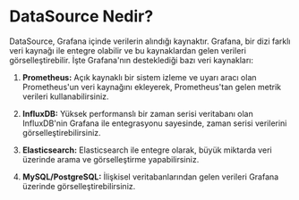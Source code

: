 # DataSource Nedir?

DataSource, Grafana içinde verilerin alındığı kaynaktır. Grafana, bir dizi farklı veri kaynağı ile entegre olabilir ve bu kaynaklardan gelen verileri görselleştirebilir. İşte Grafana'nın desteklediği bazı veri kaynakları:

1. **Prometheus:** Açık kaynaklı bir sistem izleme ve uyarı aracı olan Prometheus'un veri kaynağını ekleyerek, Prometheus'tan gelen metrik verileri kullanabilirsiniz.

2. **InfluxDB:** Yüksek performanslı bir zaman serisi veritabanı olan InfluxDB'nin Grafana ile entegrasyonu sayesinde, zaman serisi verilerini görselleştirebilirsiniz.

3. **Elasticsearch:** Elasticsearch ile entegre olarak, büyük miktarda veri üzerinde arama ve görselleştirme yapabilirsiniz.

4. **MySQL/PostgreSQL:** İlişkisel veritabanlarından gelen verileri Grafana üzerinde görselleştirebilirsiniz.